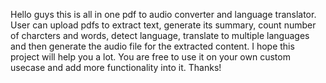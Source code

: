 Hello guys this is all in one pdf to audio converter and language translator. User can upload pdfs to extract text, generate its summary, count number of charcters and words, detect language, translate to multiple languages and then generate the audio file for the extracted content. I hope this project will help you a lot. You are free to use it on your own custom usecase and add more functionality into it. Thanks!
